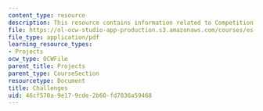```yaml
---
content_type: resource
description: This resource contains information related to Competition Suggestions.
file: https://ol-ocw-studio-app-production.s3.amazonaws.com/courses/es-293-lego-robotics-spring-2007/46cf570a9e179cde2b60fd7036a59468_MITES_293S07_competitions.pdf
file_type: application/pdf
learning_resource_types:
- Projects
ocw_type: OCWFile
parent_title: Projects
parent_type: CourseSection
resourcetype: Document
title: Challenges
uid: 46cf570a-9e17-9cde-2b60-fd7036a59468
---
```

